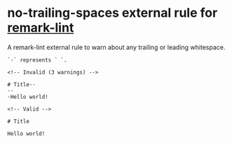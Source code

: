 # no-trailing-spaces external rule for [remark-lint](https://github.com/wooorm/remark-lint)

A remark-lint external rule to warn about any trailing or leading whitespace.

```
`·` represents ` `.

<!-- Invalid (3 warnings) -->

# Title··
··
·Hello world!

<!-- Valid -->

# Title

Hello world!

```
